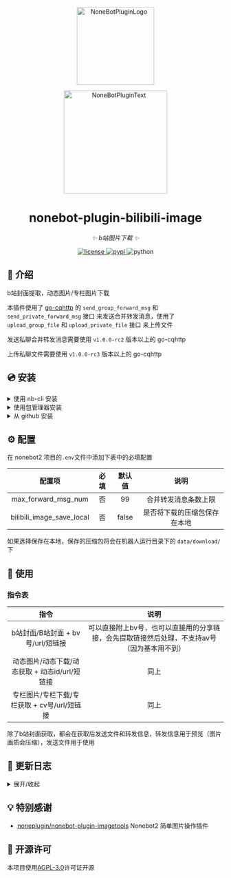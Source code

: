 <div align="center">
  <a href="https://v2.nonebot.dev/store"><img src="https://github.com/A-kirami/nonebot-plugin-template/blob/resources/nbp_logo.png" width="180" height="180" alt="NoneBotPluginLogo"></a>
  <br>
  <p><img src="https://github.com/A-kirami/nonebot-plugin-template/blob/resources/NoneBotPlugin.svg" width="240" alt="NoneBotPluginText"></p>
</div>

<div align="center">

# nonebot-plugin-bilibili-image

_✨ b站图片下载 ✨_


<a href="./LICENSE">
    <img src="https://img.shields.io/github/license/jcjrobert/nonebot-plugin-bilibili-image.svg" alt="license">
</a>
<a href="https://pypi.python.org/pypi/nonebot-plugin-bilibili-image">
    <img src="https://img.shields.io/pypi/v/nonebot-plugin-bilibili-image.svg" alt="pypi">
</a>
<img src="https://img.shields.io/badge/python-3.8+-blue.svg" alt="python">

</div>

## 📖 介绍

b站封面提取，动态图片/专栏图片下载

本插件使用了 [go-cqhttp](https://github.com/Mrs4s/go-cqhttp) 的 `send_group_forward_msg` 和 `send_private_forward_msg` 接口 来发送合并转发消息，使用了 `upload_group_file` 和 `upload_private_file` 接口 来上传文件

发送私聊合并转发消息需要使用 `v1.0.0-rc2` 版本以上的 go-cqhttp

上传私聊文件需要使用 `v1.0.0-rc3` 版本以上的 go-cqhttp

## 💿 安装

<details>
<summary>使用 nb-cli 安装</summary>
在 nonebot2 项目的根目录下打开命令行, 输入以下指令即可安装

    nb plugin install nonebot-plugin-bilibili-image

</details>

<details>
<summary>使用包管理器安装</summary>
在 nonebot2 项目的插件目录下, 打开命令行, 根据你使用的包管理器, 输入相应的安装命令

<details>
<summary>pip</summary>

    pip install nonebot-plugin-bilibili-image
</details>
<details>
<summary>pdm</summary>

    pdm add nonebot-plugin-bilibili-image
</details>
<details>
<summary>poetry</summary>

    poetry add nonebot-plugin-bilibili-image
</details>
<details>
<summary>conda</summary>

    conda install nonebot-plugin-bilibili-image
</details>

打开 nonebot2 项目的 `bot.py` 文件, 在其中写入

    nonebot.load_plugin('nonebot-plugin-bilibili-image')

</details>

<details>
<summary>从 github 安装</summary>
在 nonebot2 项目的插件目录下, 打开命令行, 输入以下命令克隆此储存库

    git clone https://github.com/jcjrobert/nonebot-plugin-bilibili-image.git

打开 nonebot2 项目的 `bot.py` 文件, 在其中写入

    nonebot.load_plugin('src.plugins.nonebot-plugin-bilibili-image')

</details>

## ⚙️ 配置

在 nonebot2 项目的`.env`文件中添加下表中的必填配置

| 配置项 | 必填 | 默认值 | 说明 |
|:-----:|:----:|:----:|:----:|
| max_forward_msg_num | 否 | 99 | 合并转发消息条数上限 |
| bilibili_image_save_local | 否 | false | 是否将下载的压缩包保存在本地 |

如果选择保存在本地，保存的压缩包将会在机器人运行目录下的 `data/download/`下

## 🎉 使用

### 指令表

| 指令 | 说明 |
|:-----:|:----:|
| b站封面/B站封面 + bv号/url/短链接 | 可以直接附上bv号，也可以直接用的分享链接，会先提取链接然后处理，不支持av号（因为基本用不到） |
| 动态图片/动态下载/动态获取 + 动态id/url/短链接 | 同上 |
| 专栏图片/专栏下载/专栏获取 + cv号/url/短链接 | 同上 |

除了b站封面获取，都会在获取后发送文件和转发信息，转发信息用于预览（图片画质会压缩），发送文件用于使用

## 📝 更新日志

<details>
<summary>展开/收起</summary>

### 0.0.2.1

- 依赖修正

### 0.0.2

- 支持将下载的压缩包保存在本地

### 0.0.1

- 插件初次发布

</details>

## 💡 特别感谢

- [noneplugin/nonebot-plugin-imagetools](https://github.com/noneplugin/nonebot-plugin-imagetools) Nonebot2 简单图片操作插件

## 📄 开源许可

本项目使用[AGPL-3.0](./LICENSE)许可证开源
